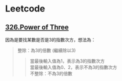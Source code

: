 # Leetcode   
## [326.Power of Three](https://github.com/yenchungLin/study/blob/master/Leetcode/326%23_Power%20of%20Three_06170130.py)   
因為是要找某數是否是3的指數次方，想法為：
> 整除：為3的倍數 (繼續除以3)  
>> 當最後輸入值為1，表示為3的指數次方   
>> 當最後輸入值為0、2，表示不為3的指數次方   
> 不整除：不為3的倍數   